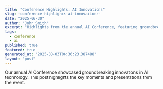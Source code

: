 ```yaml
---
title: "Conference Highlights: AI Innovations"
slug: "conference-highlights-ai-innovations"
date: "2025-06-30"
author: "John Smith"
excerpt: "Highlights from the annual AI Conference, featuring groundbreaking innovations."
tags:
  - conference
  - ai
published: true
featured: true
generated_at: "2025-08-03T06:36:23.387488"
layout: "post"
---
```


Our annual AI Conference showcased groundbreaking innovations in AI technology. This post highlights the key moments and presentations from the event.